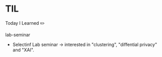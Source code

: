 # TIL

Today I Learned :pencil2:

lab-seminar
  - Selectinf Lab seminar → interested in "clustering", "diffential privacy" and "XAI".
